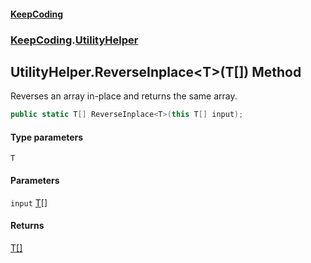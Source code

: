 #### [KeepCoding](index.md 'index')
### [KeepCoding](KeepCoding.md 'KeepCoding').[UtilityHelper](UtilityHelper.md 'KeepCoding.UtilityHelper')
## UtilityHelper.ReverseInplace&lt;T&gt;(T[]) Method
Reverses an array in-place and returns the same array.
```csharp
public static T[] ReverseInplace<T>(this T[] input);
```
#### Type parameters
<a name='KeepCoding.UtilityHelper.ReverseInplace.T.(T..).T'></a>
`T`  
  
#### Parameters
<a name='KeepCoding.UtilityHelper.ReverseInplace.T.(T..).input'></a>
`input` [T](UtilityHelper.ReverseInplace.RgZdhOzIp7FUhke84IK31A.md#KeepCoding.UtilityHelper.ReverseInplace.T.(T..).T 'KeepCoding.UtilityHelper.ReverseInplace&lt;T&gt;(T[]).T')[[]](https://docs.microsoft.com/en-us/dotnet/api/System.Array 'System.Array')  
  
#### Returns
[T](UtilityHelper.ReverseInplace.RgZdhOzIp7FUhke84IK31A.md#KeepCoding.UtilityHelper.ReverseInplace.T.(T..).T 'KeepCoding.UtilityHelper.ReverseInplace&lt;T&gt;(T[]).T')[[]](https://docs.microsoft.com/en-us/dotnet/api/System.Array 'System.Array')  
